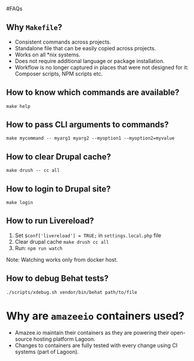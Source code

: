 #FAQs

## Why `Makefile`?
- Consistent commands across projects.  
- Standalone file that can be easily copied across projects.
- Works on all *nix systems.
- Does not require additional language or package installation.
- Workflow is no longer captured in places that were not designed for it: Composer scripts, NPM scripts etc. 

## How to know which commands are available?
```
make help
```

## How to pass CLI arguments to commands?
```
make mycommand -- myarg1 myarg2 --myoption1 --myoption2=myvalue
```

## How to clear Drupal cache?
```
make drush -- cc all
```

## How to login to Drupal site?
```
make login
```

## How to run Livereload?
1. Set `$conf['livereload'] = TRUE;` in `settings.local.php` file
2. Clear drupal cache `make drush cc all`
3. Run: `npm run watch`

Note: Watching works only from docker host.

## How to debug Behat tests?
```
./scripts/xdebug.sh vendor/bin/behat path/to/file
```

# Why are `amazeeio` containers used?
- Amazee.io maintain their containers as they are powering their open-source hosting platform Lagoon.
- Changes to containers are fully tested with every change using CI systems (part of Lagoon). 
